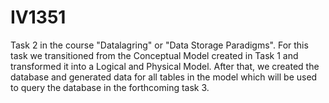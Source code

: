 # IV1351
Task 2 in the course "Datalagring" or "Data Storage Paradigms". For this task we transitioned from the Conceptual Model created in Task 1 and transformed it into a Logical and Physical Model. After that, we created the database and generated data for all tables in the model which will be used to query the database in the forthcoming task 3.
